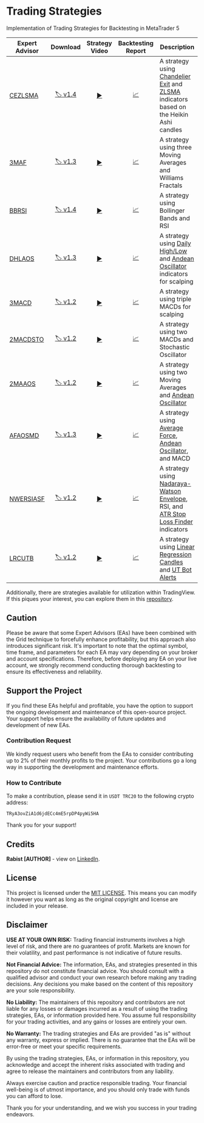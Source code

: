 # Trading Strategies

Implementation of Trading Strategies for Backtesting in MetaTrader 5

| Expert Advisor | Download | Strategy Video | Backtesting Report | Description |
| --- | :---: | :---: | :---: | --- |
| [CEZLSMA](Experts/CEZLSMA.mq5) | [:label: v1.4](https://github.com/geraked/metatrader5/raw/master/Build/CEZLSMA/CEZLSMA-v1.4.ex5) | [:arrow_forward:](https://youtu.be/2U5VTWBBK8U) | [:chart_with_upwards_trend:](Test/CEZLSMA) | A strategy using [Chandelier Exit](Indicators/ChandelierExit.mq5) and [ZLSMA](Indicators/ZLSMA.mq5) indicators based on the Heikin Ashi candles |
| [3MAF](Experts/3MAF.mq5) | [:label: v1.3](https://github.com/geraked/metatrader5/raw/master/Build/3MAF/3MAF-v1.3.ex5) | [:arrow_forward:](https://youtu.be/bKPs2aOsvsk) | [:chart_with_upwards_trend:](Test/3MAF) | A strategy using three Moving Averages and Williams Fractals |
| [BBRSI](Experts/BBRSI.mq5) | [:label: v1.4](https://github.com/geraked/metatrader5/raw/master/Build/BBRSI/BBRSI-v1.4.ex5) | [:arrow_forward:](https://youtu.be/pCmJ8wsAS_w) | [:chart_with_upwards_trend:](Test/BBRSI) | A strategy using Bollinger Bands and RSI |
| [DHLAOS](Experts/DHLAOS.mq5) | [:label: v1.3](https://github.com/geraked/metatrader5/raw/master/Build/DHLAOS/DHLAOS-v1.3.ex5) | [:arrow_forward:](https://youtu.be/IZVSb1kjduQ) | [:chart_with_upwards_trend:](Test/DHLAOS) | A strategy using [Daily High/Low](Indicators/DailyHighLow.mq5) and [Andean Oscillator](Indicators/AndeanOscillator.mq5) indicators for scalping |
| [3MACD](Experts/3MACD.mq5) | [:label: v1.2](https://github.com/geraked/metatrader5/raw/master/Build/3MACD/3MACD-v1.2.ex5) | [:arrow_forward:](https://youtu.be/1sdYRBpthnM) | [:chart_with_upwards_trend:](Test/3MACD) | A strategy using triple MACDs for scalping |
| [2MACDSTO](Experts/2MACDSTO.mq5) | [:label: v1.2](https://github.com/geraked/metatrader5/raw/master/Build/2MACDSTO/2MACDSTO-v1.2.ex5) | [:arrow_forward:](https://youtu.be/yDJil-W-WJQ) | [:chart_with_upwards_trend:](Test/2MACDSTO) | A strategy using two MACDs and Stochastic Oscillator |
| [2MAAOS](Experts/2MAAOS.mq5) | [:label: v1.2](https://github.com/geraked/metatrader5/raw/master/Build/2MAAOS/2MAAOS-v1.2.ex5) | [:arrow_forward:](https://youtu.be/gQnpmH8ygJU) | [:chart_with_upwards_trend:](Test/2MAAOS) | A strategy using two Moving Averages and [Andean Oscillator](Indicators/AndeanOscillator.mq5) |
| [AFAOSMD](Experts/AFAOSMD.mq5) | [:label: v1.3](https://github.com/geraked/metatrader5/raw/master/Build/AFAOSMD/AFAOSMD-v1.3.ex5) | [:arrow_forward:](https://youtu.be/UYBLh1IvIVs) | [:chart_with_upwards_trend:](Test/AFAOSMD) | A strategy using [Average Force](Indicators/AverageForce.mq5), [Andean Oscillator](Indicators/AndeanOscillator.mq5), and MACD |
| [NWERSIASF](Experts/NWERSIASF.mq5) | [:label: v1.2](https://github.com/geraked/metatrader5/raw/master/Build/NWERSIASF/NWERSIASF-v1.2.ex5) | [:arrow_forward:](https://youtu.be/Olb47nBRSSo) | [:chart_with_upwards_trend:](Test/NWERSIASF) | A strategy using [Nadaraya-Watson Envelope](Indicators/NadarayaWatsonEnvelope.mq5), RSI, and [ATR Stop Loss Finder](Indicators/AtrSlFinder.mq5) indicators |
| [LRCUTB](Experts/LRCUTB.mq5) | [:label: v1.2](https://github.com/geraked/metatrader5/raw/master/Build/LRCUTB/LRCUTB-v1.2.ex5) | [:arrow_forward:](https://youtu.be/0ZzLlA9NFxo) | [:chart_with_upwards_trend:](Test/LRCUTB) | A strategy using [Linear Regression Candles](Indicators/LinearRegressionCandles.mq5) and [UT Bot Alerts](Indicators/UTBot.mq5) |

Additionally, there are strategies available for utilization within TradingView. If this piques your interest, you can explore them in this [repository](https://github.com/geraked/tradingview).

## Caution

Please be aware that some Expert Advisors (EAs) have been combined with the Grid technique to forcefully enhance profitability, but this approach also introduces significant risk. It's important to note that the optimal symbol, time frame, and parameters for each EA may vary depending on your broker and account specifications. Therefore, before deploying any EA on your live account, we strongly recommend conducting thorough backtesting to ensure its effectiveness and reliability.

## Support the Project

If you find these EAs helpful and profitable, you have the option to support the ongoing development and maintenance of this open-source project. Your support helps ensure the availability of future updates and development of new EAs.

### Contribution Request

We kindly request users who benefit from the EAs to consider contributing up to 2% of their monthly profits to the project. Your contributions go a long way in supporting the development and maintenance efforts.

### How to Contribute

To make a contribution, please send it in `USDT TRC20` to the following crypto address:

```
TRyA3ovZiA1d6jdECc4mE5rpDP4pyWi5HA
```

Thank you for your support!

## Credits

**Rabist [AUTHOR]** - view on [LinkedIn](https://www.linkedin.com/in/rabist).

## License

This project is licensed under the [MIT LICENSE](LICENSE). This means you can modify it however you want as long as the original copyright and license are included in your release.

## Disclaimer

**USE AT YOUR OWN RISK:** Trading financial instruments involves a high level of risk, and there are no guarantees of profit. Markets are known for their volatility, and past performance is not indicative of future results.

**Not Financial Advice:** The information, EAs, and strategies presented in this repository do not constitute financial advice. You should consult with a qualified advisor and conduct your own research before making any trading decisions. Any decisions you make based on the content of this repository are your sole responsibility.

**No Liability:** The maintainers of this repository and contributors are not liable for any losses or damages incurred as a result of using the trading strategies, EAs, or information provided here. You assume full responsibility for your trading activities, and any gains or losses are entirely your own.

**No Warranty:** The trading strategies and EAs are provided "as is" without any warranty, express or implied. There is no guarantee that the EAs will be error-free or meet your specific requirements.

By using the trading strategies, EAs, or information in this repository, you acknowledge and accept the inherent risks associated with trading and agree to release the maintainers and contributors from any liability.

Always exercise caution and practice responsible trading. Your financial well-being is of utmost importance, and you should only trade with funds you can afford to lose.

Thank you for your understanding, and we wish you success in your trading endeavors.